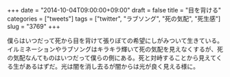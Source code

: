 +++
date = "2014-10-04T09:00:00+09:00"
draft = false
title = "目を背ける"
categories = ["tweets"]
tags = ["twitter", "ラブソング", "死の気配", "死生感"]
slug = "3769"
+++

僕らはいつだって死から目を背けて張りぼての希望にしがみついて生きている。イルミネーションやラブソングはキラキラ輝いて死の気配を見えなくするが、死の気配なんてものはいつだって僕らの側にある。死と対峙することから見えてくる生があるはずだ。光は闇を消し去るが闇からは光が良く見える様に。
